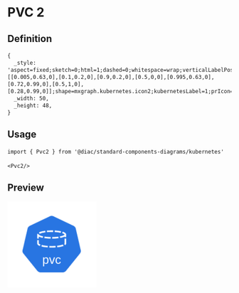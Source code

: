 # PVC 2

## Definition

```
{
  _style: 'aspect=fixed;sketch=0;html=1;dashed=0;whitespace=wrap;verticalLabelPosition=bottom;verticalAlign=top;fillColor=#2875E2;strokeColor=#ffffff;points=[[0.005,0.63,0],[0.1,0.2,0],[0.9,0.2,0],[0.5,0,0],[0.995,0.63,0],[0.72,0.99,0],[0.5,1,0],[0.28,0.99,0]];shape=mxgraph.kubernetes.icon2;kubernetesLabel=1;prIcon=pvc',
  _width: 50,
  _height: 48,
}
```

## Usage

```
import { Pvc2 } from '@diac/standard-components-diagrams/kubernetes'

<Pvc2/>
```

## Preview

<img src="./pvc-2.png" width="200"/>
